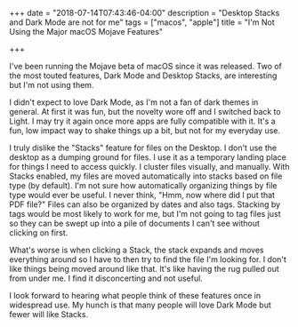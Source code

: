 +++
date = "2018-07-14T07:43:46-04:00"
description = "Desktop Stacks and Dark Mode are not for me"
tags = ["macos", "apple"]
title = "I'm Not Using the Major macOS Mojave Features"

+++

I've been running the Mojave beta of macOS since it was released. Two of the
most touted features, Dark Mode and Desktop Stacks, are interesting but I'm not
using them.

I didn't expect to love Dark Mode, as I'm not a fan of dark themes in general.
At first it was fun, but the novelty wore off and I switched back to Light. I
may try it again once more apps are fully compatible with it. It's a fun, low
impact way to shake things up a bit, but not for my everyday use.

I truly dislike the "Stacks" feature for files on the Desktop. I don't use the
desktop as a dumping ground for files. I use it as a temporary landing place for
things I need to access quickly. I cluster files visually, and manually. With
Stacks enabled, my files are moved automatically into stacks based on file type
(by default). I'm not sure how automatically organizing things by file type
would ever be useful. I never think, "Hmm, now where did I put that PDF file?"
Files can also be organized by dates and also tags. Stacking by tags would be
most likely to work for me, but I'm not going to tag files just so they can be
swept up into a pile of documents I can't see without clicking on first.

What's worse is when clicking a Stack, the stack expands and moves
everything around so I have to then try to find the file I'm looking for. I
don't like things being moved around like that. It's like having the rug
pulled out from under me. I find it disconcerting and not useful.

I look forward to hearing what people think of these features once in widespread
use. My hunch is that many people will love Dark Mode but fewer will like Stacks.

